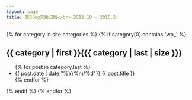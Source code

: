 ```yaml
---
layout: page
title: 原Blog文章归档</br>(2012.10 - 2015.2)
---
```


{% for category in site.categories %}
{% if category[0] contains 'wp_' %}
<h2>{{ category | first }}({{ category | last | size }})</h2> 
<ul>
    {% for post in category.last %}     
        <li>{{ post.date | date:"%Y/%m/%d"}}	
        <a href="{{ post.url }}">{{ post.title }}</a></li>    
    {% endfor %}
</ul>
{% endif %}
{% endfor %}
